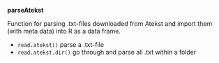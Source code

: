 **parseAtekst**

Function for parsing .txt-files downloaded from Atekst and import them (with meta data) into R as a data frame.

- `read.atekst()` parse a .txt-file
- `read.atekst.dir()` go through and parse all .txt within a folder
